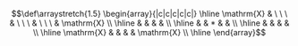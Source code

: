    $$\def\arraystretch{1.5}
   \begin{array}{|c|c|c|c|c|}
   \hline
   \mathrm{X} & \ \ \ & \ \ \ & \ \ \ & \mathrm{X} \\ \hline
              &       &       &       &            \\ \hline
              &       &   *   &       &            \\ \hline
              &       &       &       &            \\ \hline
   \mathrm{X} &       &       &       & \mathrm{X} \\ \hline
   \end{array}$$
